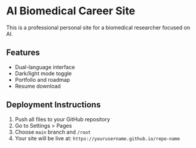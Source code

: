 # AI Biomedical Career Site

This is a professional personal site for a biomedical researcher focused on AI.

## Features
- Dual-language interface
- Dark/light mode toggle
- Portfolio and roadmap
- Resume download

## Deployment Instructions
1. Push all files to your GitHub repository
2. Go to Settings > Pages
3. Choose `main` branch and `/root`
4. Your site will be live at: `https://yourusername.github.io/repo-name`

